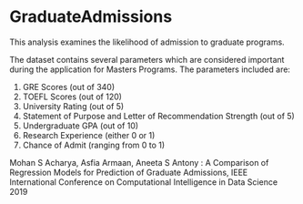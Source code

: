 # GraduateAdmissions
This analysis examines the likelihood of admission to graduate programs.

The dataset contains several parameters which are considered important during the application for Masters Programs. The parameters included are: 
1. GRE Scores (out of 340)
2. TOEFL Scores (out of 120)
3. University Rating (out of 5)
4. Statement of Purpose and Letter of Recommendation Strength (out of 5) 
5. Undergraduate GPA (out of 10)
6. Research Experience (either 0 or 1)
7. Chance of Admit (ranging from 0 to 1)

Mohan S Acharya, Asfia Armaan, Aneeta S Antony : A Comparison of Regression Models for Prediction of Graduate Admissions, IEEE International Conference on Computational Intelligence in Data Science 2019
